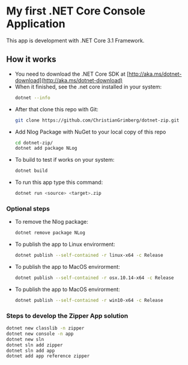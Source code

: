 # My first .NET Core Console Application
This app is development with .NET Core 3.1 Framework.
## How it works
* You need to download the .NET Core SDK at [http://aka.ms/dotnet-download](http://aka.ms/dotnet-download)
* When it finished, see the .net core installed in your system:
    ```bash
    dotnet --info
    ```
* After that clone this repo with Git:
    ```bash
    git clone https://github.com/ChristianGrimberg/dotnet-zip.git
    ```
* Add Nlog Package with NuGet to your local copy of this repo
    ```bash
    cd dotnet-zip/
    dotnet add package NLog
    ```
* To build to test if works on your system:
    ```bash
    dotnet build
    ```
* To run this app type this command:
    ```bash
    dotnet run <source> <target>.zip
    ```
### Optional steps
* To remove the Nlog package:
    ```bash
    dotnet remove package NLog
    ```
* To publish the app to Linux envirorment:
    ```bash
    dotnet publish --self-contained -r linux-x64 -c Release
    ```
* To publish the app to MacOS envirorment:
    ```bash
    dotnet publish --self-contained -r osx.10.14-x64 -c Release
    ```
* To publish the app to MacOS envirorment:
    ```bash
    dotnet publish --self-contained -r win10-x64 -c Release
    ```
### Steps to develop the Zipper App solution
```bash
dotnet new classlib -n zipper
dotnet new console -n app
dotnet new sln
dotnet sln add zipper
dotnet sln add app
dotnet add app reference zipper
```